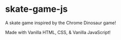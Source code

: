 # skate-game-js

A skate game inspired by the Chrome Dinosaur game!

Made with Vanilla HTML, CSS, & Vanilla JavaScript!

